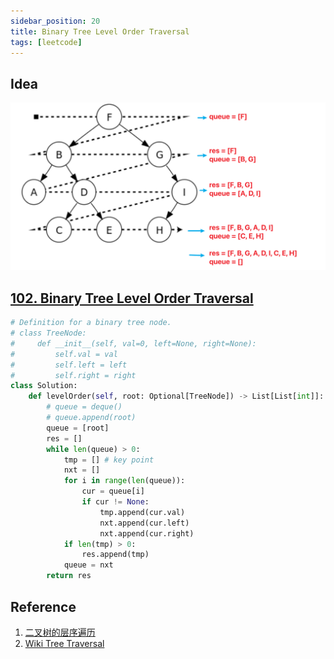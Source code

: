 ```yaml
---
sidebar_position: 20
title: Binary Tree Level Order Traversal
tags: [leetcode]
---
```


## Idea

![image-20240525184222952](./240311-bp-level-order-traversal.assets/image-20240525184222952.png)

## [102. Binary Tree Level Order Traversal](https://leetcode.cn/problems/binary-tree-level-order-traversal/)

```python
# Definition for a binary tree node.
# class TreeNode:
#     def __init__(self, val=0, left=None, right=None):
#         self.val = val
#         self.left = left
#         self.right = right
class Solution:
    def levelOrder(self, root: Optional[TreeNode]) -> List[List[int]]:
        # queue = deque()
        # queue.append(root)
        queue = [root]
        res = []
        while len(queue) > 0:
            tmp = [] # key point
            nxt = []
            for i in range(len(queue)):
                cur = queue[i]
                if cur != None:
                    tmp.append(cur.val)
                    nxt.append(cur.left)
                    nxt.append(cur.right)
            if len(tmp) > 0:
                res.append(tmp)
            queue = nxt
        return res
```

## Reference

1. [二叉树的层序遍历](https://www.bilibili.com/video/BV1hG4y1277i/?spm_id_from=333.788&vd_source=66a0b89065d7f04805223fd7f2d613a6)
1. [Wiki Tree Traversal](https://zh.wikipedia.org/zh-sg/%E6%A0%91%E7%9A%84%E9%81%8D%E5%8E%86)
